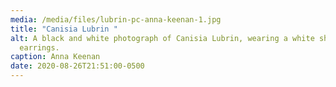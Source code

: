 ```yaml
---
media: /media/files/lubrin-pc-anna-keenan-1.jpg
title: "Canisia Lubrin "
alt: A black and white photograph of Canisia Lubrin, wearing a white shirt and
  earrings.
caption: Anna Keenan
date: 2020-08-26T21:51:00-0500
---
```

